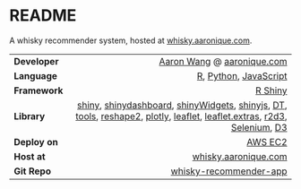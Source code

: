 # README

A whisky recommender system, hosted at [whisky.aaronique.com](https://whisky.aaronique.com).

|                      |                                                                                                                          |
| :------------------- | -----------------------------------------------------------------------------------------------------------------------: |
| **Developer**        |                              [Aaron Wang](mailto:liangwang.aaron@gmail.com) @ [aaronique.com](https://www.aaronique.com) |
| **Language**         |            [R](https://www.r-project.org/), [Python](https://www.python.org/), [JavaScript](https://www.javascript.com/) |
| **Framework**        |                                                                                    [R Shiny](https://shiny.rstudio.com/) |
| **Library** | [shiny](https://www.rdocumentation.org/packages/shiny), [shinydashboard](https://www.rdocumentation.org/packages/shinydashboard), [shinyWidgets](https://www.rdocumentation.org/packages/shinywidgets), [shinyjs](https://www.rdocumentation.org/packages/shinyjs), [DT](https://www.rdocumentation.org/packages/dt), [tools](https://www.rdocumentation.org/packages/tools), [reshape2](https://www.rdocumentation.org/packages/reshape2), [plotly](https://www.rdocumentation.org/packages/plotly), [leaflet](https://www.rdocumentation.org/packages/leaflet), [leaflet.extras](https://www.rdocumentation.org/packages/leaflet.extras), [r2d3](https://rstudio.github.io/r2d3/), [Selenium](https://www.seleniumhq.org/), [D3](https://d3js.org/)    |
| **Deploy on**        |                                                                                   [AWS EC2](https://aws.amazon.com/ec2/) |
| **Host at**          |                                                                     [whisky.aaronique.com](https://whisky.aaronique.com) |
| **Git Repo**         |                                            [whisky-recommender-app](https://github.com/aaronique/whisky-recommender-app) |

